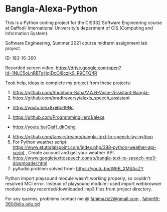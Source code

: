 # Bangla-Alexa-Python
This is a Python coding project for the CIS332 Software Engineering course at Daffodil International University's department of CIS (Computing and Information System).

Software Engineering, Summer 2021 course midterm assignment lab project. 

ID: 183-16-360

Recorded screen video: https://drive.google.com/open?id=1NLC5oLnRBTgHqIDcOl8czlkS_R9CFQ4R

Took help, ideas to complete my project from these projects:
1. https://github.com/Shubham-Saha/V.A.B-Voice-Assistant-Bangla-
2. https://github.com/bradtraversy/alexis_speech_assistant
*  https://youtu.be/x8xjj6cR9Nc
3. https://github.com/ProgrammingHero1/alexa
*  https://youtu.be/GisH_dkOehg
4. https://github.com/tanvirstreame/bangla-text-to-speech-by-python
5. For Python weather script: https://www.etutorialspoint.com/index.php/388-python-weather-api-script  , Create account and get your weather API.
6. https://www.googletexttospeech.com/p/bangla-text-to-speech-mp3-downloader.html
7. pyAudio problem solved from: https://youtu.be/W6B_XMSAcZY

Python import playsound module wasn't working properly, so couldn't resolved MCI error. Instead of playsound module I used import webbrowser module to play recorded/downloaded .mp3 files from project directory.

For any queries, problems contact me @ 
 fahimaziz2@gmail.com , fahim16-360@diu.edu.bd
